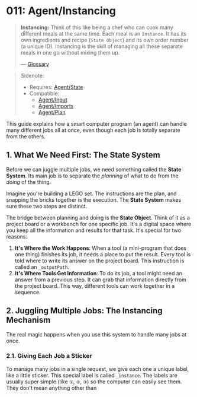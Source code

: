 # 011: Agent/Instancing

> **Instancing:** Think of this like being a chef who can cook many different meals at the same time. Each meal is an `Instance`. It has its own ingredients and recipe (`State Object`) and its own order number (a unique ID). Instancing is the skill of managing all these separate meals in one go without mixing them up.
>
> — [Glossary](./000_glossary.md)

> Sidenote:
>
> - Requires: [Agent/State](./010_agent_state.md)
> - Compatible:
>   - [Agent/Input](./007_agent_input.md)
>   - [Agent/Imports](./008_agent_imports.md)
>   - [Agent/Plan](./013_agent_plan.md)

This guide explains how a smart computer program (an agent) can handle many different jobs all at once, even though each job is totally separate from the others.

## 1. What We Need First: The State System

Before we can juggle multiple jobs, we need something called the **State System**. Its main job is to separate the _planning_ of what to do from the _doing_ of the thing.

Imagine you're building a LEGO set. The instructions are the plan, and snapping the bricks together is the execution. The **State System** makes sure these two steps are distinct.

The bridge between planning and doing is the **State Object**. Think of it as a project board or a workbench for one specific job. It's a digital space where you keep all the information and results for that task. It's special for two reasons:

1.  **It's Where the Work Happens**: When a tool (a mini-program that does one thing) finishes its job, it needs a place to put the result. Every tool is told where to write its answer on the project board. This instruction is called an `_outputPath`.
2.  **It's Where Tools Get Information**: To do its job, a tool might need an answer from a previous step. It can grab that information directly from the project board. This way, different tools can work together in a sequence.

## 2. Juggling Multiple Jobs: The Instancing Mechanism

The real magic happens when you use this system to handle many jobs at once.

### 2.1. Giving Each Job a Sticker

To manage many jobs in a single request, we give each one a unique label, like a little sticker. This special label is called `_instance`. The labels are usually super simple (like `①`, `②`, `③`) so the computer can easily see them. They don't mean anything other than
